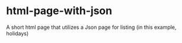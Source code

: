 # html-page-with-json
A short html page that utilizes a Json page for listing (in this example, holidays)
